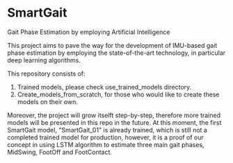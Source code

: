 # SmartGait
Gait Phase Estimation by employing Artificial Intelligence

This project aims to pave the way for the development of IMU-based gait phase estimation by employing the state-of-the-art technology, in particular deep learning algorithms.

This repository consists of:
1) Trained models, please check use_trained_models directory.
2) Create_models_from_scratch, for those who would like to create these models on their own.

Moreover, the project will grow itselft step-by-step, therefore more trained models will be presented in this repo in the future.
At this moment, the first SmartGait model, "SmartGait_01" is already trained, which is still not a completed trained model for production, however, it is a proof of our concept in using LSTM algorithm to estimate three main gait phases, MidSwing, FootOff and FootContact.
